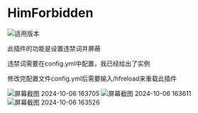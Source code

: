 # HimForbidden

![适用版本](https://img.shields.io/badge/适用版本-1.19+-blue)

此插件的功能是设置违禁词并屏蔽

违禁词需要在config.yml中配置，我已经给出了实例

修改完配置文件config.yml后需要输入/hfreload来重载此插件

![屏幕截图 2024-10-06 163705](https://github.com/user-attachments/assets/be15603d-38b0-4e11-963a-eaec5650ccd4)
![屏幕截图 2024-10-06 163611](https://github.com/user-attachments/assets/038d3b33-6b57-4eb3-bcd6-96de25261308)
![屏幕截图 2024-10-06 163526](https://github.com/user-attachments/assets/d68c6d26-f749-43a3-91f5-ffba7889cba2)
